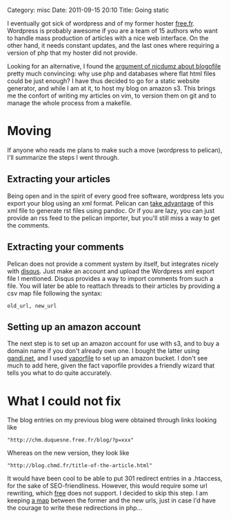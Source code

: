 Category: misc
Date: 2011-09-15 20:10
Title: Going static

I eventually got sick of wordpress and of my former hoster [free.fr][1].
Wordpress is probably awesome if you are a team of 15 authors who want to
handle mass production of articles with a nice web interface. On the other
hand, it needs constant updates, and the last ones where requiring a
version of php that my hoster did not provide.

Looking for an alternative, I found the [argument of nicdumz about
blogofile][2] pretty much convincing: why use php and databases where flat
html files could be just enough? I have thus decided to go for a static
website generator, and while I am at it, to host my blog on amazon s3.
This brings me the confort of writing my articles on vim, to version them
on git and to manage the whole process from a makefile.

Moving
======

If anyone who reads me plans to make such a move (wordpress to pelican),
I'll summarize the steps I went through.

Extracting your articles
------------------------

Being open and in the spirit of every good free software, wordpress lets
you export your blog using an xml format. Pelican can [take advantage][7]
of this xml file to generate rst files using pandoc. Or if you are lazy,
you can just provide an rss feed to the pelican importer, but you'll still
miss a way to get the comments.

Extracting your comments
------------------------

Pelican does not provide a comment system by itself, but integrates nicely
with [disqus][4]. Just make an account and upload the Wordpress xml export
file I mentioned. Disqus provides a way to import comments from such a
file. You will later be able to reattach threads to their articles by
providing a csv map file following the syntax:

    old_url, new_url

Setting up an amazon account
----------------------------

The next step is to set up an amazon account for use with s3, and to buy a
domain name if you don't already own one. I bought the latter using
[gandi.net][5], and I used [vaporfile][6] to set up an amazon bucket. I
don't see much to add here, given the fact vaporfile provides a friendly
wizard that tells you what to do quite accurately.

What I could not fix
====================

The blog entries on my previous blog were obtained through links looking
like

    "http://chm.duquesne.free.fr/blog/?p=xxx"

Whereas on the new version, they look like

    "http://blog.chmd.fr/title-of-the-article.html"

It would have been cool to be able to put 301 redirect entries in a
.htaccess, for the sake of SEO-friendliness. However, this would require
some url rewriting, which [free][1] does not support. I decided to skip
this step. I am keeping [a map][8] between the former and the new urls,
just in case I'd have the courage to write these redirections in php...

[1]: http://free.fr
[2]: http://nicdumz.fr/blog/2010/12/why-blogofile/
[3]: http://readthedocs.org/docs/pelican/en/2.7.2/
[4]: http://disqus.com/
[5]: http://www.gandi.net/
[6]: https://github.com/enigmacurry/vaporfile
[7]: https://github.com/ametaireau/pelican/blob/master/tools/pelican-import
[8]: https://github.com/chmduquesne/blog/blob/master/legacy/urlmap.csv
